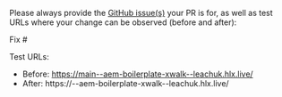 Please always provide the [GitHub issue(s)](../issues) your PR is for, as well as test URLs where your change can be observed (before and after):

Fix #<gh-issue-id>

Test URLs:
- Before: https://main--aem-boilerplate-xwalk--leachuk.hlx.live/
- After: https://<branch>--aem-boilerplate-xwalk--leachuk.hlx.live/
